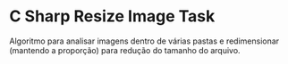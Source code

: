 # C Sharp Resize Image Task

Algoritmo para analisar imagens dentro de várias pastas e redimensionar (mantendo a proporção) para redução do tamanho do arquivo.
